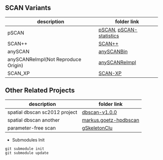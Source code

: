 ## SCAN Variants

description | folder link
--- | ---
pSCAN  | [pSCAN](pSCAN), [pSCAN-statistics](pSCAN-statistics)
SCAN++ | [SCAN++](scan_plus2)
anySCAN | [anySCANBin](anySCANBin)
anySCANReImpl(Not Reproduce Origin) | [anySCANReImpl](anySCANReImpl)
SCAN_XP | [SCAN-XP](SCAN_XP)

## Other Related Projects

description | folder link
--- | ---
spatial dbscan sc2012 project | [dbscan-v1.0.0](other-projects/dbscan-v1.0.0)
spatial dbscan another | [markus.goetz-hpdbscan](other-projects/markus.goetz-hpdbscan)
parameter-free scan | [gSkeletonClu](other-projects/gSkeletonClu)

* Submodules Init

```
git submodule init
git submodule update
```
